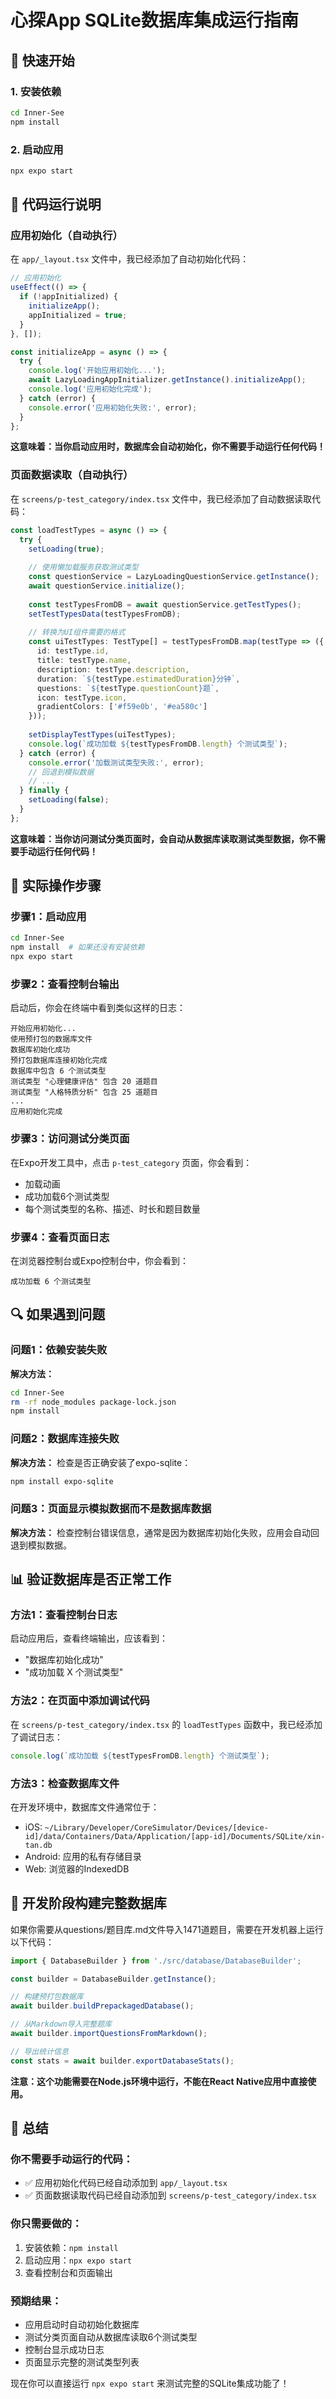 # 心探App SQLite数据库集成运行指南

## 🎯 快速开始

### 1. 安装依赖
```bash
cd Inner-See
npm install
```

### 2. 启动应用
```bash
npx expo start
```

## 🔧 代码运行说明

### 应用初始化（自动执行）

在 `app/_layout.tsx` 文件中，我已经添加了自动初始化代码：

```typescript
// 应用初始化
useEffect(() => {
  if (!appInitialized) {
    initializeApp();
    appInitialized = true;
  }
}, []);

const initializeApp = async () => {
  try {
    console.log('开始应用初始化...');
    await LazyLoadingAppInitializer.getInstance().initializeApp();
    console.log('应用初始化完成');
  } catch (error) {
    console.error('应用初始化失败:', error);
  }
};
```

**这意味着：当你启动应用时，数据库会自动初始化，你不需要手动运行任何代码！**

### 页面数据读取（自动执行）

在 `screens/p-test_category/index.tsx` 文件中，我已经添加了自动数据读取代码：

```typescript
const loadTestTypes = async () => {
  try {
    setLoading(true);
    
    // 使用懒加载服务获取测试类型
    const questionService = LazyLoadingQuestionService.getInstance();
    await questionService.initialize();
    
    const testTypesFromDB = await questionService.getTestTypes();
    setTestTypesData(testTypesFromDB);
    
    // 转换为UI组件需要的格式
    const uiTestTypes: TestType[] = testTypesFromDB.map(testType => ({
      id: testType.id,
      title: testType.name,
      description: testType.description,
      duration: `${testType.estimatedDuration}分钟`,
      questions: `${testType.questionCount}题`,
      icon: testType.icon,
      gradientColors: ['#f59e0b', '#ea580c']
    }));
    
    setDisplayTestTypes(uiTestTypes);
    console.log(`成功加载 ${testTypesFromDB.length} 个测试类型`);
  } catch (error) {
    console.error('加载测试类型失败:', error);
    // 回退到模拟数据
    // ...
  } finally {
    setLoading(false);
  }
};
```

**这意味着：当你访问测试分类页面时，会自动从数据库读取测试类型数据，你不需要手动运行任何代码！**

## 📱 实际操作步骤

### 步骤1：启动应用
```bash
cd Inner-See
npm install  # 如果还没有安装依赖
npx expo start
```

### 步骤2：查看控制台输出
启动后，你会在终端中看到类似这样的日志：
```
开始应用初始化...
使用预打包的数据库文件
数据库初始化成功
预打包数据库连接初始化完成
数据库中包含 6 个测试类型
测试类型 "心理健康评估" 包含 20 道题目
测试类型 "人格特质分析" 包含 25 道题目
...
应用初始化完成
```

### 步骤3：访问测试分类页面
在Expo开发工具中，点击 `p-test_category` 页面，你会看到：
- 加载动画
- 成功加载6个测试类型
- 每个测试类型的名称、描述、时长和题目数量

### 步骤4：查看页面日志
在浏览器控制台或Expo控制台中，你会看到：
```
成功加载 6 个测试类型
```

## 🔍 如果遇到问题

### 问题1：依赖安装失败
**解决方法：**
```bash
cd Inner-See
rm -rf node_modules package-lock.json
npm install
```

### 问题2：数据库连接失败
**解决方法：**
检查是否正确安装了expo-sqlite：
```bash
npm install expo-sqlite
```

### 问题3：页面显示模拟数据而不是数据库数据
**解决方法：**
检查控制台错误信息，通常是因为数据库初始化失败，应用会自动回退到模拟数据。

## 📊 验证数据库是否正常工作

### 方法1：查看控制台日志
启动应用后，查看终端输出，应该看到：
- "数据库初始化成功"
- "成功加载 X 个测试类型"

### 方法2：在页面中添加调试代码
在 `screens/p-test_category/index.tsx` 的 `loadTestTypes` 函数中，我已经添加了调试日志：

```typescript
console.log(`成功加载 ${testTypesFromDB.length} 个测试类型`);
```

### 方法3：检查数据库文件
在开发环境中，数据库文件通常位于：
- iOS: `~/Library/Developer/CoreSimulator/Devices/[device-id]/data/Containers/Data/Application/[app-id]/Documents/SQLite/xin-tan.db`
- Android: 应用的私有存储目录
- Web: 浏览器的IndexedDB

## 🚀 开发阶段构建完整数据库

如果你需要从questions/题目库.md文件导入1471道题目，需要在开发机器上运行以下代码：

```typescript
import { DatabaseBuilder } from './src/database/DatabaseBuilder';

const builder = DatabaseBuilder.getInstance();

// 构建预打包数据库
await builder.buildPrepackagedDatabase();

// 从Markdown导入完整题库
await builder.importQuestionsFromMarkdown();

// 导出统计信息
const stats = await builder.exportDatabaseStats();
```

**注意：这个功能需要在Node.js环境中运行，不能在React Native应用中直接使用。**

## 📝 总结

### 你不需要手动运行的代码：
- ✅ 应用初始化代码已经自动添加到 `app/_layout.tsx`
- ✅ 页面数据读取代码已经自动添加到 `screens/p-test_category/index.tsx`

### 你只需要做的：
1. 安装依赖：`npm install`
2. 启动应用：`npx expo start`
3. 查看控制台和页面输出

### 预期结果：
- 应用启动时自动初始化数据库
- 测试分类页面自动从数据库读取6个测试类型
- 控制台显示成功日志
- 页面显示完整的测试类型列表

现在你可以直接运行 `npx expo start` 来测试完整的SQLite集成功能了！